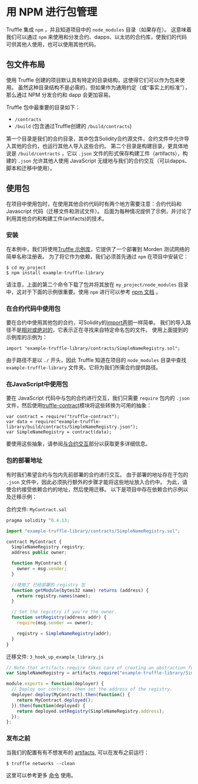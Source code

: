 # 用 NPM 进行包管理

Truffle 集成 `npm` ，并且知道项目中的  `node_modules`  目录（如果存在）。 这意味着我们可以通过  `npm`  来使用和分发合约、dapps、以太坊的合约库，使我们的代码可供其他人使用，也可以使用其他代码。

## 包文件布局

使用 Truffle 创建的项目默认具有特定的目录结构，这使得它们可以作为包来使用。 虽然这种目录结构不是必需的，但如果作为通用约定（或“事实上的标准”），那么通过 NPM 分发合约和 dapp 会更加容易。

Truffle 包中最重要的目录如下：


* `/contracts` 
* `/build` (包含通过Truffle创建的  `/build/contracts`)

第一个目录是我们的合约目录，其中包含Solidity合约源文件，合约文件中允许导入其他的合约，也运行其他人导入这些合约。
第二个目录是构建目录，更具体地说是 `/build/contracts` ，它以 `.json` 文件的形式保存构建工件（artifacts），构建的 `.json` 允许其他人使用 JavaScript 无缝地与我们的合约交互（可以dapps、脚本和迁移中使用）。


## 使用包

在项目中使用包时，在使用其他合约代码时有两个地方需要注意：合约代码和 Javascript 代码（迁移文件和测试文件）。 后面为每种情况提供了示例，并讨论了利用其他合约和构建工件(artifacts)的技术。

### 安装


在本例中，我们将使用[Truffle 示例库](https://github.com/ConsenSys/example-truffle-library)，它提供了一个部署到 Morden 测试网络的简单名称注册表。 为了将它作为依赖，我们必须首先通过 `npm` 在项目中安装它：


```
$ cd my_project
$ npm install example-truffle-library
```

请注意，上面的第二个命令下载了包并将其放在 `my_project/node_modules`  目录中，这对于下面的示例很重要。使用  `npm` 进行可以参考 [npm 文档](https://docs.npmjs.com/) 。

### 在合约代码中使用包

要在合约中使用其他包的合约，可Solidity的[import声明](http://solidity.readthedocs.io/en/develop/layout-of-source-files.html?#importing-other-source-files)一样简单。 我们的导入路径不是[相对或绝对的](https://learnblockchain.cn/docs/truffle/getting_started/compiling-contracts.html#dependencies)，它表示正在寻找来自特定命名包的文件。 使用上面提到的示例库的示例为：

```
import "example-truffle-library/contracts/SimpleNameRegistry.sol";
```

由于路径不是以 `./` 开头，因此 Truffle 知道在项目的 `node_modules` 目录中查找` example-truffle-library` 文件夹。它将为我们所需合约提供路径。


### 在JavaScript中使用包

要在 JavaScript 代码中与包的合约进行交互，我们只需要 `require` 包内的 `.json` 文件，然后使用[truffle-contract](https://github.com/trufflesuite/truffle/tree/master/packages/truffle-contract)模块将这些转换为可用的抽象：


```
var contract = require("truffle-contract");
var data = require("example-truffle-library/build/contracts/SimpleNameRegistry.json");
var SimpleNameRegistry = contract(data);
```

要使用这些抽象，请参阅[与合约交互](https://learnblockchain.cn/docs/truffle/getting_started/interacting-with-your-contracts.html)部分以获取更多详细信息。


### 包的部署地址

有时我们希望合约与包内先前部署的合约进行交互。 由于部署的地址存在于包的 `.json` 文件中，因此必须执行额外的步骤才能将这些地址放入合约中。 为此，请使合约接受依赖合约的地址，然后使用迁移。 以下是项目中存在依赖合约示例以及迁移示例：


合约文件: `MyContract.sol`

```javascript
pragma solidity ^0.4.13;

import "example-truffle-library/contracts/SimpleNameRegistry.sol";

contract MyContract {
  SimpleNameRegistry registry;
  address public owner;

  function MyContract {
    owner = msg.sender;
  }

  //使用了 已经部署的 registry 包
  function getModule(bytes32 name) returns (address) {
    return registry.names(name);
  }

  // Set the registry if you're the owner.
  function setRegistry(address addr) {
    require(msg.sender == owner);

    registry = SimpleNameRegistry(addr);
  }
}

```

迁移文件: `3_hook_up_example_library.js` 

```javascript
// Note that artifacts.require takes care of creating an abstraction for us.
var SimpleNameRegistry = artifacts.require("example-truffle-library/SimpleNameRegistry");

module.exports = function(deployer) {
  // Deploy our contract, then set the address of the registry.
  deployer.deploy(MyContract).then(function() {
    return MyContract.deployed();
  }).then(function(deployed) {
    return deployed.setRegistry(SimpleNameRegistry.address);
  });
};
```

### 发布之前

当我们的配置有有不想发布的 [artifacts](https://learnblockchain.cn/docs/truffle/getting-started/compiling-contracts.html#artifacts), 可以在发布之前运行：


```
$ truffle networks --clean
```

这里可以参考更多 [命令](https://learnblockchain.cn/docs/truffle/reference/truffle-commands.html#networks) 使用。

